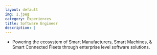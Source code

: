```yaml
---
layout: default
img: 1.jpeg
category: Experiences
title: Software Engineer
description: |
---
```


- Powering the ecosystem of Smart Manufacturers, Smart Machines, & Smart Connected Fleets through enterprise level software solutions.

